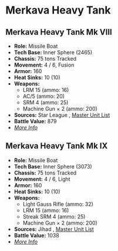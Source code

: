 # Merkava Heavy Tank 

## Merkava Heavy Tank Mk VIII 

- **Role:** Missile Boat 
- **Tech Base:** Inner Sphere (2465) 
- **Chassis:** 75 tons Tracked 
- **Movement:** 4 / 6, Fusion 
- **Armor:** 160 
- **Heat Sinks:** 10 (10) 
- **Weapons:** 
  - LRM 15 (ammo: 16) 
  - AC/5 (ammo: 20) 
  - SRM 4 (ammo: 25) 
  - Machine Gun × 2 (ammo: 200) 
- **Sources:** Star League , [Master Unit List](http://masterunitlist.info/Unit/Details/2176/merkava-heavy-tank-mk-viii) 
- **Battle Value:** 879 
- [*More Info*](merkava_heavy_tank/merkava_heavy_tank_mk_viii.md) 

## Merkava Heavy Tank Mk IX 

- **Role:** Missile Boat 
- **Tech Base:** Inner Sphere (3073) 
- **Chassis:** 75 tons Tracked 
- **Movement:** 4 / 6, Light 
- **Armor:** 160 
- **Heat Sinks:** 10 (10) 
- **Weapons:** 
  - Light Gauss Rifle (ammo: 32) 
  - LRM 15 (ammo: 16) 
  - Streak SRM 4 (ammo: 25) 
  - Machine Gun × 2 (ammo: 200) 
- **Sources:** Jihad , [Master Unit List](http://masterunitlist.info/Unit/Details/2174/merkava-heavy-tank-mk-ix) 
- **Battle Value:** 1038 
- [*More Info*](merkava_heavy_tank/merkava_heavy_tank_mk_ix.md) 

